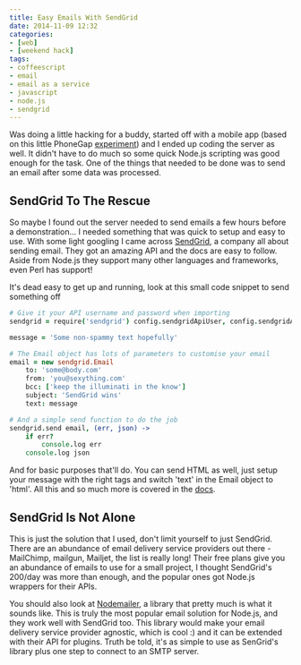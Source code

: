 ```yaml
---
title: Easy Emails With SendGrid
date: 2014-11-09 12:32
categories:
- [web]
- [weekend hack]
tags:
- coffeescript
- email
- email as a service
- javascript
- node.js
- sendgrid
---
```


Was doing a little hacking for a buddy, started off with a mobile app (based on this little PhoneGap [experiment](https://github.com/msanatan/medinform "medinform")) and I ended up coding the server as well. It didn't have to do much so some quick Node.js scripting was good enough for the task. One of the things that needed to be done was to send an email after some data was processed.

## SendGrid To The Rescue

So maybe I found out the server needed to send emails a few hours before a demonstration... I needed something that was quick to setup and easy to use. With some light googling I came across [SendGrid](https://sendgrid.com/ "SendGrid"), a company all about sending email. They got an amazing API and the docs are easy to follow. Aside from Node.js they support many other languages and frameworks, even Perl has support!

It's dead easy to get up and running, look at this small code snippet to send something off

```coffeescript
# Give it your API username and password when importing
sendgrid = require('sendgrid') config.sendgridApiUser, config.sendgridApiPassword

message = 'Some non-spammy text hopefully'

# The Email object has lots of parameters to customise your email
email = new sendgrid.Email
    to: 'some@body.com'
    from: 'you@sexything.com'
    bcc: ['keep the illuminati in the know']
    subject: 'SendGrid wins'
    text: message

# And a simple send function to do the job
sendgrid.send email, (err, json) ->
    if err?
        console.log err
    console.log json
```

And for basic purposes that'll do. You can send HTML as well, just setup your message with the right tags and switch 'text' in the Email object to 'html'. All this and so much more is covered in the [docs](https://github.com/sendgrid/sendgrid-nodejs "SendGrid for Node.js").

## SendGrid Is Not Alone

This is just the solution that I used, don't limit yourself to just SendGrid. There are an abundance of email delivery service providers out there - MailChimp, mailgun, Mailjet, the list is really long! Their free plans give you an abundance of emails to use for a small project, I thought SendGrid's 200/day was more than enough, and the popular ones got Node.js wrappers for their APIs.

You should also look at [Nodemailer](http://www.nodemailer.com/ "Nodemailer"), a library that pretty much is what it sounds like. This is truly the most popular email solution for Node.js, and they work well with SendGrid too. This library would make your email delivery service provider agnostic, which is cool :) and it can be extended with their API for plugins. Truth be told, it's as simple to use as SenGrid's library plus one step to connect to an SMTP server.
